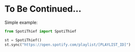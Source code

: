 # To Be Continued...

Simple example:
```python
from SpotiThief import SpotiThief

st = SpotiThief()
st.sync("https://open.spotify.com/playlist/[PLAYLIST_ID]")
```